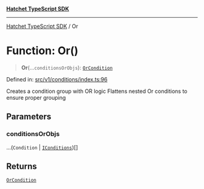 [**Hatchet TypeScript SDK**](../README.md)

***

[Hatchet TypeScript SDK](../README.md) / Or

# Function: Or()

> **Or**(...`conditionsOrObjs`): [`OrCondition`](../classes/OrCondition.md)

Defined in: [src/v1/conditions/index.ts:96](https://github.com/hatchet-dev/hatchet/blob/0288a24f2e9f14787135b399bd47182f4d1260d9/sdks/typescript/src/v1/conditions/index.ts#L96)

Creates a condition group with OR logic
Flattens nested Or conditions to ensure proper grouping

## Parameters

### conditionsOrObjs

...(`Condition` \| [`IConditions`](../type-aliases/IConditions.md))[]

## Returns

[`OrCondition`](../classes/OrCondition.md)

